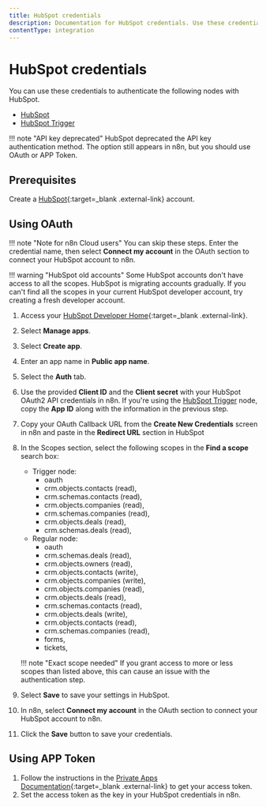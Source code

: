 ```yaml
---
title: HubSpot credentials
description: Documentation for HubSpot credentials. Use these credentials to authenticate HubSpot in n8n, a workflow automation platform.
contentType: integration
---
```


# HubSpot credentials

You can use these credentials to authenticate the following nodes with HubSpot.

- [HubSpot](/integrations/builtin/app-nodes/n8n-nodes-base.hubspot/)
- [HubSpot Trigger](/integrations/builtin/trigger-nodes/n8n-nodes-base.hubspottrigger/)

!!! note "API key deprecated"
	HubSpot deprecated the API key authentication method. The option still appears in n8n, but you should use OAuth or APP Token.

## Prerequisites

Create a [HubSpot](https://www.hubspot.com/){:target=_blank .external-link} account.

## Using OAuth

!!! note "Note for n8n Cloud users"
    You can skip these steps. Enter the credential name, then select **Connect my account** in the OAuth section to connect your HubSpot account to n8n.


!!! warning "HubSpot old accounts"
    Some HubSpot accounts don't have access to all the scopes. HubSpot is migrating accounts gradually. If you can't find all the scopes in your current HubSpot developer account, try creating a fresh developer account.


1. Access your [HubSpot Developer Home](https://developers.hubspot.com/){:target=_blank .external-link}.
2. Select **Manage apps**.
3. Select **Create app**.
4. Enter an app name in **Public app name**.
5. Select the **Auth** tab.
6. Use the provided **Client ID** and the **Client secret** with your HubSpot OAuth2 API credentials in n8n. If you're using the [HubSpot Trigger](/integrations/builtin/trigger-nodes/n8n-nodes-base.hubspottrigger/) node, copy the **App ID** along with the information in the previous step.
8. Copy your OAuth Callback URL from the **Create New Credentials** screen in n8n and paste in the **Redirect URL** section in HubSpot	
9. In the Scopes section, select the following scopes in the **Find a scope** search box:
    * Trigger node:
        * oauth
        * crm.objects.contacts (read),
        * crm.schemas.contacts (read),
        * crm.objects.companies (read),
        * crm.schemas.companies (read),
        * crm.objects.deals (read),
        * crm.schemas.deals (read),
    * Regular node:
        * oauth
        * crm.schemas.deals (read),
        * crm.objects.owners (read),
        * crm.objects.contacts (write),
        * crm.objects.companies (write),
        * crm.objects.companies (read),
        * crm.objects.deals (read),
        * crm.schemas.contacts (read),
        * crm.objects.deals (write),
        * crm.objects.contacts (read),
        * crm.schemas.companies (read),
        * forms,
        * tickets,

	!!! note "Exact scope needed"
	    	If you grant access to more or less scopes than listed above, this can cause an issue with the authentication step.

10. Select **Save** to save your settings in HubSpot.
11. In n8n, select **Connect my account** in the OAuth section to connect your HubSpot account to n8n.
12. Click the **Save** button to save your credentials.


## Using APP Token

1. Follow the instructions in the [Private Apps Documentation](https://developers.hubspot.com/docs/api/private-apps){:target=_blank .external-link} to get your access token.
2. Set the access token as the key in your HubSpot credentials in n8n.

